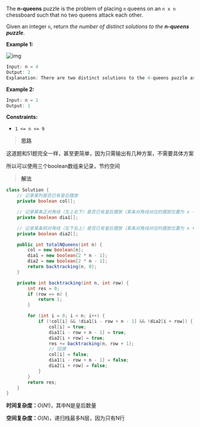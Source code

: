 The **n-queens** puzzle is the problem of placing `n` queens on an `n x n` chessboard such that no two queens attack each other.

Given an integer `n`, return *the number of distinct solutions to the **n-queens puzzle***.

 

**Example 1:**

![img](https://assets.leetcode.com/uploads/2020/11/13/queens.jpg)

```java
Input: n = 4
Output: 2
Explanation: There are two distinct solutions to the 4-queens puzzle as shown.
```

**Example 2:**

```java
Input: n = 1
Output: 1
```

 

**Constraints:**

- `1 <= n <= 9`



> **思路**

这道题和51题完全一样，甚至更简单，因为只需输出有几种方案，不需要具体方案

所以可以使用三个boolean数组来记录，节约空间



> **解法**

```java
class Solution {
    // 记录某列是否已有皇后摆放
    private boolean col[];

    // 记录某条正对角线（左上右下）是否已有皇后摆放（某条对角线对应的摆放位置为 x - y + n - 1）
    private boolean dia1[];

    // 记录某条斜对角线（左下右上）是否已有皇后摆放（某条对角线对应的摆放位置为 x + y）
    private boolean dia2[];

    public int totalNQueens(int n) {
        col = new boolean[n];
        dia1 = new boolean[2 * n - 1];
        dia2 = new boolean[2 * n - 1];
        return backtracking(n, 0);
    }

    private int backtracking(int n, int row) {
        int res = 0;
        if (row == n) {
            return 1;
        }

        for (int i = 0; i < n; i++) {
            if (!col[i] && !dia1[i - row + n - 1] && !dia2[i + row]) {
                col[i] = true;
                dia1[i - row + n - 1] = true;
                dia2[i + row] = true;
                res += backtracking(n, row + 1);
                // 回溯
                col[i] = false;
                dia1[i - row + n - 1] = false;
                dia2[i + row] = false;
            }
        }
        return res;
    }
}
```

**时间复杂度：**$O(N!)$，其中N是皇后数量

**空间复杂度：**$O(N)$，递归栈最多N层，因为只有N行